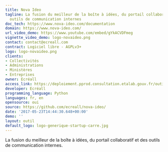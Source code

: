 ```yaml
---
title: Nova Ideo
tagline: La fusion du meilleur de la boîte à idées, du portail collaboratif et des
  outils de communication internes
doc_tech: https://www.nova-ideo.com/documentation
domain: https://www.nova-ideo.com/
url_video_demo: https://www.youtube.com/embed/gYkACVDFmeg
vignette_video_demo: logo-novaideo.png
contact: contact@ecreall.com
contract: Logiciel libre - AGPLv3+
logo: logo-novaideo.png
clients:
- Collectivités
- Administrations
- Ministères
- Entreprises
owner: Ecréall
access_link: https://deploiement.pprod.consultation.etalab.gouv.fr/outils/nova-ideo
developer: Ecréall
programming_language: Python
languages: fr, en
opensource: oui
source: https://github.com/ecreall/nova-ideo/
date: '2017-05-23T14:44:30.648+00:00'
demo: ''
layout: outil
default_logo: logo-generique-startup-carre.jpg
---
```


La fusion du meilleur de la boîte à idées, du portail collaboratif et des outils de communication internes.